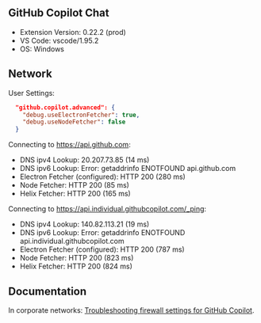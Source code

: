 ## GitHub Copilot Chat

- Extension Version: 0.22.2 (prod)
- VS Code: vscode/1.95.2
- OS: Windows

## Network

User Settings:
```json
  "github.copilot.advanced": {
    "debug.useElectronFetcher": true,
    "debug.useNodeFetcher": false
  }
```

Connecting to https://api.github.com:
- DNS ipv4 Lookup: 20.207.73.85 (14 ms)
- DNS ipv6 Lookup: Error: getaddrinfo ENOTFOUND api.github.com
- Electron Fetcher (configured): HTTP 200 (280 ms)
- Node Fetcher: HTTP 200 (85 ms)
- Helix Fetcher: HTTP 200 (165 ms)

Connecting to https://api.individual.githubcopilot.com/_ping:
- DNS ipv4 Lookup: 140.82.113.21 (19 ms)
- DNS ipv6 Lookup: Error: getaddrinfo ENOTFOUND api.individual.githubcopilot.com
- Electron Fetcher (configured): HTTP 200 (787 ms)
- Node Fetcher: HTTP 200 (823 ms)
- Helix Fetcher: HTTP 200 (824 ms)

## Documentation

In corporate networks: [Troubleshooting firewall settings for GitHub Copilot](https://docs.github.com/en/copilot/troubleshooting-github-copilot/troubleshooting-firewall-settings-for-github-copilot).